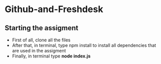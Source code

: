 # Github-and-Freshdesk


## Starting the assigment
<ul>
  <li>First of all, clone all the files</li>
  <li>After that, in terminal, type npm install to install all dependencies that are used in the assigment</li>
  <li>Finally, in terminal type   <b>node index.js</b></li>
</ul>


